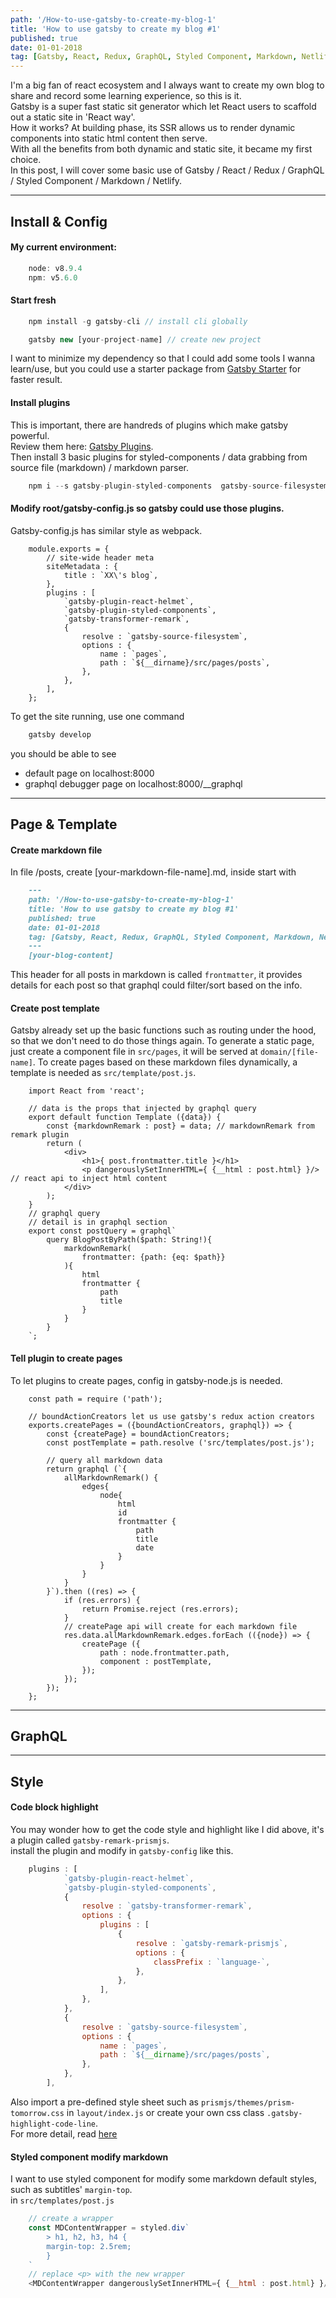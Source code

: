 ```yaml
---
path: '/How-to-use-gatsby-to-create-my-blog-1'  
title: 'How to use gatsby to create my blog #1' 
published: true
date: 01-01-2018
tag: [Gatsby, React, Redux, GraphQL, Styled Component, Markdown, Netlify]
---
```


I'm a big fan of react ecosystem and I always want to create my own blog to share and record some learning experience, so this is it.    
Gatsby is a super fast static sit generator which let React users to scaffold out a static site in 'React way'.  
How it works? At building phase, its SSR allows us to render dynamic components into static html content then serve.  
With all the benefits from both dynamic and static site, it became my first choice.   
In this post, I will cover some basic use of Gatsby / React / Redux / GraphQL / Styled Component / Markdown / Netlify.  

---
## Install & Config

#### My current environment:

```javascript
    node: v8.9.4
    npm: v5.6.0
```
    
#### Start fresh

```javascript
    npm install -g gatsby-cli // install cli globally
```

```javascript
    gatsby new [your-project-name] // create new project
```

I want to minimize my dependency so that I could add some tools I wanna learn/use, but you could use a starter package from [Gatsby Starter](https://www.gatsbyjs.org/docs/gatsby-starters/) for faster result.

#### Install plugins  

This is important, there are handreds of plugins which make gatsby powerful.   
Review them here: [Gatsby Plugins](https://www.gatsbyjs.org/packages/).  
Then install 3 basic plugins for styled-components / data grabbing from source file (markdown)  / markdown parser.  

```javascript
    npm i --s gatsby-plugin-styled-components  gatsby-source-filesystem  gatsby-transformer-remark
```   

#### Modify root/gatsby-config.js so gatsby could use those plugins.  
Gatsby-config.js has similar style as webpack. 

```javascript{7-14}
    module.exports = {
        // site-wide header meta
        siteMetadata : {
            title : `XX\'s blog`,
        },
        plugins : [
            `gatsby-plugin-react-helmet`,
            `gatsby-plugin-styled-components`,
            `gatsby-transformer-remark`,
            {
                resolve : `gatsby-source-filesystem`,
                options : {
                    name : `pages`,
                    path : `${__dirname}/src/pages/posts`,
                },
            },
        ],
    };
```

To get the site running, use one command

```javascript
    gatsby develop
```

you should be able to see 
* default page on localhost:8000
* graphql debugger page on localhost:8000/__graphql   

---

## Page & Template
#### Create markdown file
In file /posts, create [your-markdown-file-name].md, inside start with
```markdown
    ---
    path: '/How-to-use-gatsby-to-create-my-blog-1'  
    title: 'How to use gatsby to create my blog #1' 
    published: true
    date: 01-01-2018
    tag: [Gatsby, React, Redux, GraphQL, Styled Component, Markdown, Netlify]
    ---
    [your-blog-content]
```
This header for all posts in markdown is called `frontmatter`, it provides details for each post so that graphql could filter/sort based on the info.  
 
#### Create post template
Gatsby already set up the basic functions such as routing under the hood, so that we don't need to do those things again.
To generate a static page, just create a component file in `src/pages`, it will be served at `domain/[file-name]`.
To create pages based on these markdown files dynamically, a template is needed as `src/template/post.js`.  

```javascript{5,9,16-23}
    import React from 'react';
    
    // data is the props that injected by graphql query
    export default function Template ({data}) {
        const {markdownRemark : post} = data; // markdownRemark from remark plugin
        return (
            <div>
                <h1>{ post.frontmatter.title }</h1>
                <p dangerouslySetInnerHTML={ {__html : post.html} }/> // react api to inject html content
            </div>
        );
    }
    // graphql query
    // detail is in graphql section
    export const postQuery = graphql`
        query BlogPostByPath($path: String!){ 
            markdownRemark(
                frontmatter: {path: {eq: $path}}
            ){
                html
                frontmatter {
                    path
                    title
                }
            }
        }
    `;
```

#### Tell plugin to create pages
To let plugins to create pages, config in gatsby-node.js is needed.  

```javascript{5-6,28-31}
    const path = require ('path');
    
    // boundActionCreators let us use gatsby's redux action creators 
    exports.createPages = ({boundActionCreators, graphql}) => {
        const {createPage} = boundActionCreators;
        const postTemplate = path.resolve ('src/templates/post.js');
        
        // query all markdown data
        return graphql (`{
            allMarkdownRemark() {
                edges{
                    node{
                        html
                        id
                        frontmatter {
                            path
                            title
                            date
                        }
                    }
                }
            }
        }`).then ((res) => {
            if (res.errors) {
                return Promise.reject (res.errors);
            }
            // createPage api will create for each markdown file
            res.data.allMarkdownRemark.edges.forEach (({node}) => {
                createPage ({
                    path : node.frontmatter.path,
                    component : postTemplate,
                });
            });
        });
    };
```
---
## GraphQL



---

## Style
#### Code block highlight
You may wonder how to get the code style and highlight like I did above, it's a plugin called ```gatsby-remark-prismjs```.  
install the plugin and modify in ```gatsby-config``` like this.  

```javascript 
    plugins : [
            `gatsby-plugin-react-helmet`,
            `gatsby-plugin-styled-components`,
            {
                resolve : `gatsby-transformer-remark`,
                options : {
                    plugins : [
                        {
                            resolve : `gatsby-remark-prismjs`,
                            options : {
                                classPrefix : `language-`,
                            },
                        },
                    ],
                },
            },
            {
                resolve : `gatsby-source-filesystem`,
                options : {
                    name : `pages`,
                    path : `${__dirname}/src/pages/posts`,
                },
            },
        ],
```
Also import a pre-defined style sheet such as `prismjs/themes/prism-tomorrow.css` in `layout/index.js` 
or create your own css class `.gatsby-highlight-code-line`.  
For more detail, read [here](https://www.gatsbyjs.org/packages/gatsby-remark-prismjs/?=pri)  

#### Styled component modify markdown  
I want to use styled component for modify some markdown default styles, such as subtitles' `margin-top`.  
in `src/templates/post.js`
```javascript
    // create a wrapper
    const MDContentWrapper = styled.div`
        > h1, h2, h3, h4 {
        margin-top: 2.5rem;
        }
    `
    // replace <p> with the new wrapper
    <MDContentWrapper dangerouslySetInnerHTML={ {__html : post.html} }/>
```  

